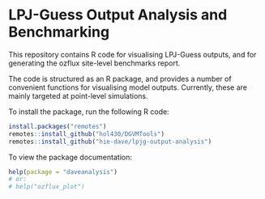 # LPJ-Guess Output Analysis and Benchmarking

This repository contains R code for visualising LPJ-Guess outputs, and for
generating the ozflux site-level benchmarks report.

The code is structured as an R package, and provides a number of convenient
functions for visualising model outputs. Currently, these are mainly targeted at
point-level simulations.

To install the package, run the following R code:

```R
install.packages("remotes")
remotes::install_github("hol430/DGVMTools")
remotes::install_github("hie-dave/lpjg-output-analysis")
```

To view the package documentation:

```R
help(package = "daveanalysis")
# or:
# help("ozflux_plot")
```
